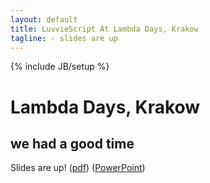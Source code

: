 ```yaml
---
layout: default
title: LuvvieScript At Lambda Days, Krakow
tagline: - slides are up
---
```

{% include JB/setup %}

<div class='jumbotron'>
<h1>Lambda Days, Krakow</h1>
<h2 class='text-info'>we had a good time</h2>
</div>

Slides are up! (<a href='/assets/presentations/LuvvieScript Krakow.pdf'>pdf</a>) (<a href='/assets/presentations/LuvvieScript Krakow.ppt'>PowerPoint</a>)
